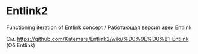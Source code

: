 # Entlink2
Functioning iteration of Entlink concept / Работающая версия идеи Entlink

См. https://github.com/Katemare/Entlink2/wiki/%D0%9E%D0%B1-Entlink (Об Entlink)
